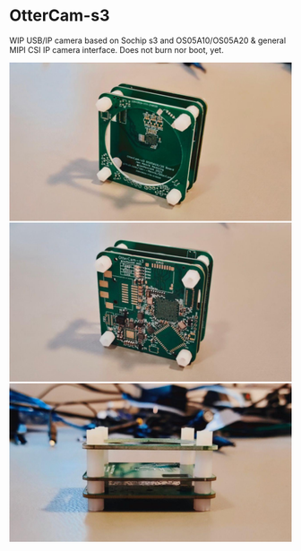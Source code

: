 # OtterCam-s3

WIP USB/IP camera based on Sochip s3 and OS05A10/OS05A20 & general MIPI CSI IP camera interface. Does not burn nor boot, yet.

![](images/1.jpg)
![](images/2.jpg)
![](images/3.jpg)

